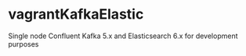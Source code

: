 # vagrantKafkaElastic
Single node Confluent Kafka 5.x and Elasticsearch 6.x for development purposes
